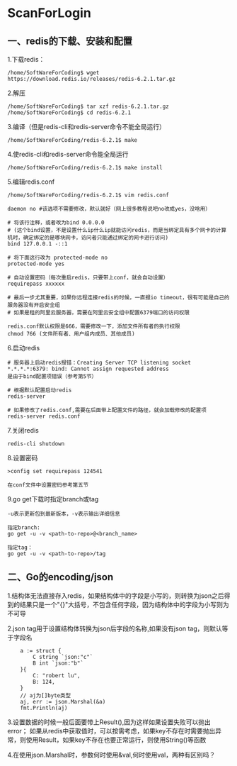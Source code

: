 # ScanForLogin
## 一、redis的下载、安装和配置

1.下载redis：
```text
/home/SoftWareForCoding$ wget https://download.redis.io/releases/redis-6.2.1.tar.gz
```

2.解压
```text
/home/SoftWareForCoding$ tar xzf redis-6.2.1.tar.gz
/home/SoftWareForCoding$ cd redis-6.2.1
```
3.编译（但是redis-cli和redis-server命令不能全局运行）
```text
/home/SoftWareForCoding/redis-6.2.1$ make
```

4.使redis-cli和redis-server命令能全局运行
```text
/home/SoftWareForCoding/redis-6.2.1$ make install
```

5.编辑redis.conf
```text
/home/SoftWareForCoding/redis-6.2.1$ vim redis.conf

daemon no #该选项不需要修改，默认就好（网上很多教程说吧no改成yes，没啥用）

# 将该行注释，或者改为bind 0.0.0.0 
# (这个bind设置，不是设置什么ip什么ip就能访问redis，而是当绑定具有多个网卡的计算机时，确定绑定的是哪块网卡，访问者只能通过绑定的网卡进行访问)
bind 127.0.0.1 -::1

# 将下面这行改为 protected-mode no
protected-mode yes

# 自动设置密码（每次重启redis，只要带上conf，就会自动设置）
requirepass xxxxxx

# 最后一步尤其重要，如果你远程连接redis的时候，一直报io timeout，很有可能是自己的服务器没有开启安全组
# 如果是租的阿里云服务器，需要在阿里云安全组中配置6379端口的访问权限

redis.conf默认权限是666，需要修改一下，添加文件所有者的执行权限
chmod 766 (文件所有者、用户组内成员、其他成员)
```

6.启动redis
```text
# 服务器上启动redis报错：Creating Server TCP listening socket *.*.*.*:6379: bind: Cannot assign requested address
是由于bind配置项错误（参考第5节）

# 根据默认配置启动redis
redis-server

# 如果修改了redis.conf,需要在后面带上配置文件的路径，就会加载修改的配置项
redis-server redis.conf
```

7.关闭redis
```text
redis-cli shutdown
```

8.设置密码
```text
>config set requirepass 124541

在conf文件中设置密码参考第五节
```

9.go get下载时指定branch或tag
```text
-u表示更新包到最新版本，-v表示输出详细信息

指定branch:
go get -u -v <path-to-repo>@<branch_name>

指定tag：
go get -u -v <path-to-repo>/tag

```

## 二、Go的encoding/json
1.结构体无法直接存入redis，如果结构体中的字段是小写的，则转换为json之后得到的结果只是一个"{}"大括号，不包含任何字段，因为结构体中的字段为小写则为不可导

2.json tag用于设置结构体转换为json后字段的名称,如果没有json tag，则默认等于字段名
```text
	a := struct {
		C string `json:"c"`
		B int `json:"b"`
	}{
		C: "robert lu",
		B: 124,
	}
	// aj为[]byte类型
	aj, err := json.Marshal(&a)
	fmt.Println(aj)
```

3.设置数据的时候一般后面要带上Result(),因为这样如果设置失败可以抛出error；
如果从redis中获取值时，可以按需考虑，如果key不存在时需要抛出异常，则使用Result，如果key不存在也要正常运行，则使用String()等函数

4.在使用json.Marshal时，参数何时使用&val,何时使用val，两种有区别吗？